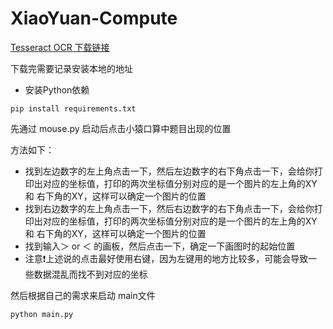 # XiaoYuan-Compute

[Tesseract OCR 下载链接](https://digi.bib.uni-mannheim.de/tesseract/tesseract-ocr-w64-setup-v5.3.0.20221214.exe)

下载完需要记录安装本地的地址

- 安装Python依赖

```
pip install requirements.txt
```

先通过 mouse.py 启动后点击小猿口算中题目出现的位置

方法如下：

- 找到左边数字的左上角点击一下，然后左边数字的右下角点击一下，会给你打印出对应的坐标值，打印的两次坐标值分别对应的是一个图片的左上角的XY 和 右下角的XY，这样可以确定一个图片的位置
- 找到右边数字的左上角点击一下，然后右边数字的右下角点击一下，会给你打印出对应的坐标值，打印的两次坐标值分别对应的是一个图片的左上角的XY 和 右下角的XY，这样可以确定一个图片的位置
- 找到输入＞ or ＜ 的画板，然后点击一下，确定一下画图时的起始位置
- 注意❗上述说的点击最好使用右键，因为左键用的地方比较多，可能会导致一些数据混乱而找不到对应的坐标

然后根据自己的需求来启动 main文件

```
python main.py
```
